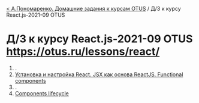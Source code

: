 [< А.Пономаренко. Домашние задания к курсам OTUS](../README.md) / Д/З к курсу React.js-2021-09 OTUS
# Д/З к курсу React.js-2021-09 OTUS https://otus.ru/lessons/react/

1. .
2. [Установка и настройка React. JSX как основа ReactJS. Functional components](hw02/README.md)
3. .
4. [Components lifecycle](hw04/README.md)